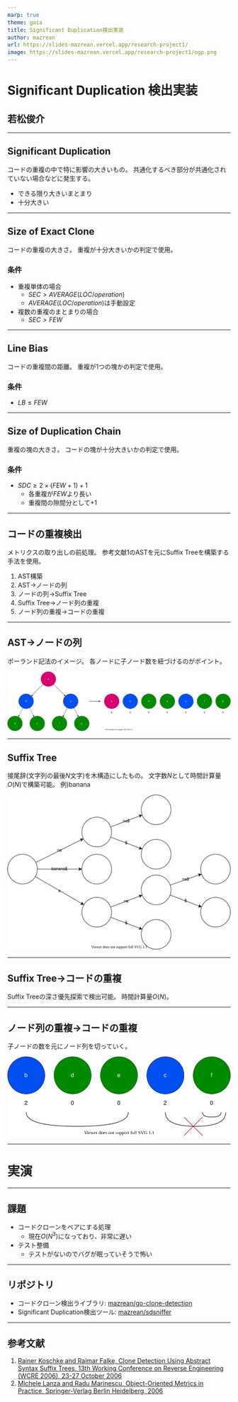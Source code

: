 ```yaml
---
marp: true
theme: gaia
title: Significant Duplication検出実装
author: mazrean
url: https://slides-mazrean.vercel.app/research-project1/
image: https://slides-mazrean.vercel.app/research-project1/ogp.png
---
```

<!--
_class:
- lead
- invert
-->
# Significant Duplication 検出実装
## 若松俊介

---
## Significant Duplication
コードの重複の中で特に影響の大きいもの。
共通化するべき部分が共通化されていない場合などに発生する。

- できる限り大きいまとまり
- 十分大きい

---
## Size of Exact Clone
コードの重複の大きさ。
重複が十分大きいかの判定で使用。

### 条件
- 重複単体の場合  
  - $SEC > AVERAGE(LOC/operation)$
  - $AVERAGE(LOC/operation)$は手動設定
- 複数の重複のまとまりの場合
  - $SEC > FEW$

---
## Line Bias
コードの重複間の距離。
重複が1つの塊かの判定で使用。

### 条件
- $LB \leq FEW$

---
## Size of Duplication Chain
重複の塊の大きさ。
コードの塊が十分大きいかの判定で使用。

### 条件
- $SDC \geq 2\times(FEW+1)+1$
  - 各重複が$FEW$より長い
  - 重複間の隙間分として$+1$

---
## コードの重複検出
メトリクスの取り出しの前処理。
参考文献1のASTを元にSuffix Treeを構築する手法を使用。

1. AST構築
1. AST→ノードの列
1. ノードの列→Suffix Tree
1. Suffix Tree→ノード列の重複
1. ノード列の重複→コードの重複

---
## AST→ノードの列
ポーランド記法のイメージ。
各ノードに子ノード数を紐づけるのがポイント。

![w:1000](ast-to-node.drawio.svg)

---
## Suffix Tree
接尾辞(文字列の最後$N$文字)を木構造にしたもの。
文字数$N$として時間計算量$O(N)$で構築可能。
例)banana

![h:300](suffix-tree.drawio.svg)

---
## Suffix Tree→コードの重複
Suffix Treeの深さ優先探索で検出可能。
時間計算量$O(N)$。

---
## ノード列の重複→コードの重複
子ノードの数を元にノード列を切っていく。

![](node-to-clone.drawio.svg)

---
<!--
_class:
- lead
- invert
-->

# 実演

---
## 課題
- コードクローンをペアにする処理
  - 現在$O(N^3)$になっており、非常に遅い
- テスト整備
  - テストがないのでバグが眠っていそうで怖い

---
## リポジトリ
- コードクローン検出ライブラリ: [mazrean/go-clone-detection](https://github.com/mazrean/go-clone-detection)
- Significant Duplication検出ツール: [mazrean/sdsniffer](https://github.com/mazrean/sdsniffer)

---
## 参考文献
1. [Rainer Koschke and Raimar Falke, Clone Detection Using Abstract Syntax Suffix Trees, 13th Working Conference on Reverse Engineering (WCRE 2006), 23-27 October 2006](https://www.researchgate.net/publication/221200051_Clone_Detection_Using_Abstract_Syntax_Suffix_Trees)
1. [Michele Lanza and Radu Marinescu, Object-Oriented Metrics in Practice, Springer-Verlag Berlin Heidelberg, 2006](https://link.springer.com/book/10.1007/3-540-39538-5)
